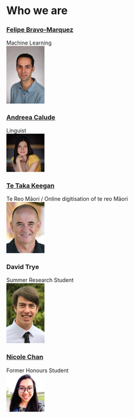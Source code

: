 # Who we are
### [Felipe Bravo-Marquez](https://felipebravom.com/)
Machine Learning 
<br><img src="../pics/FelipeBravo.jpg" alt="Felipe" width="100"/><br>
### [Andreea Calude](https://www.calude.net/andreea/)
Linguist 
<br><img src="../pics/AndreeaCalude.jpg" alt="Andreea" width="100"/><br>
### [Te Taka Keegan](https://www.cms.waikato.ac.nz/people/tetaka)
Te Reo Māori / Online digitisation of te reo Māori 
<br><img src="../pics/TeTaka.jpg" alt="TeTaka" width="100"/></br>
### David Trye
Summer Research Student 
<br><img src="../pics/DavidTrye.jpg" alt="David" width="100"/></br>
### [Nicole Chan](https://www.linkedin.com/in/hi-nicole-chan)
Former Honours Student
<br><img src="../pics/NicoleChan.jpg" alt="Nicole" width="100"/></br>
